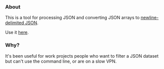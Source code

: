 ### About
This is a tool for processing JSON and converting JSON arrays to [newline-delimited JSON](http://ndjson.org). 


Use it [here](https://ndjson-mcskyhcxcq-uc.a.run.app). 

### Why?
It's been useful for work projects people who want to filter a JSON dataset but can't use the command line, or are on a slow VPN. 

